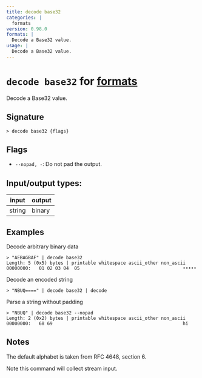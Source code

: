 ```yaml
---
title: decode base32
categories: |
  formats
version: 0.98.0
formats: |
  Decode a Base32 value.
usage: |
  Decode a Base32 value.
---
```

<!-- This file is automatically generated. Please edit the command in https://github.com/nushell/nushell instead. -->

# `decode base32` for [formats](/commands/categories/formats.md)

<div class='command-title'>Decode a Base32 value.</div>

## Signature

```> decode base32 {flags} ```

## Flags

 -  `--nopad, -`: Do not pad the output.


## Input/output types:

| input  | output |
| ------ | ------ |
| string | binary |

## Examples

Decode arbitrary binary data
```nu
> "AEBAGBAF" | decode base32
Length: 5 (0x5) bytes | printable whitespace ascii_other non_ascii
00000000:   01 02 03 04  05                                      •••••

```

Decode an encoded string
```nu
> "NBUQ====" | decode base32 | decode

```

Parse a string without padding
```nu
> "NBUQ" | decode base32 --nopad
Length: 2 (0x2) bytes | printable whitespace ascii_other non_ascii
00000000:   68 69                                                hi

```

## Notes
The default alphabet is taken from RFC 4648, section 6.

Note this command will collect stream input.